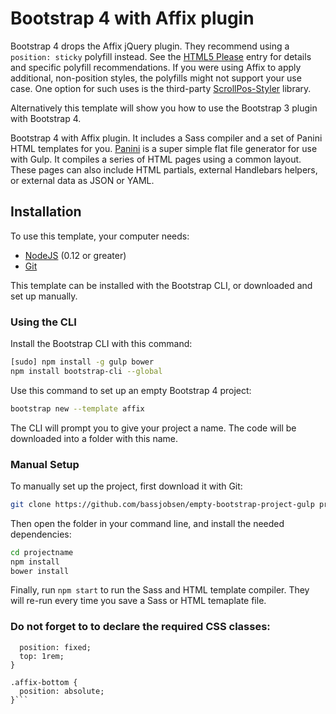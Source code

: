 # Bootstrap 4 with Affix plugin

Bootstrap 4 drops the Affix jQuery plugin. They recommend using a `position: sticky` polyfill instead. See the [HTML5 Please](http://html5please.com/#sticky) entry for details and specific polyfill recommendations. If you were using Affix to apply additional, non-position styles, the polyfills might not support your use case. One option for such uses is the third-party [ScrollPos-Styler](https://github.com/acch/scrollpos-styler) library.

Alternatively this template will show you how to use the Bootstrap 3 plugin with Bootstrap 4.

Bootstrap 4 with Affix plugin. It includes a Sass compiler and a set of Panini HTML templates for you. [Panini](https://github.com/zurb/panini) is a super simple flat file generator for use with Gulp. It compiles a series of HTML pages using a common layout. These pages can also include HTML partials, external Handlebars helpers, or external data as JSON or YAML.

## Installation

To use this template, your computer needs:

- [NodeJS](https://nodejs.org/en/) (0.12 or greater)
- [Git](https://git-scm.com/)

This template can be installed with the Bootstrap CLI, or downloaded and set up manually.

### Using the CLI

Install the Bootstrap CLI with this command:

```bash
[sudo] npm install -g gulp bower
npm install bootstrap-cli --global
```

Use this command to set up an empty Bootstrap 4 project:

```bash
bootstrap new --template affix
```

The CLI will prompt you to give your project a name. The code will be downloaded into a folder with this name.

### Manual Setup

To manually set up the project, first download it with Git:

```bash
git clone https://github.com/bassjobsen/empty-bootstrap-project-gulp projectname
```

Then open the folder in your command line, and install the needed dependencies:

```bash
cd projectname
npm install
bower install
```

Finally, run `npm start` to run the Sass and HTML template compiler. They will re-run every time you save a Sass or HTML temaplate file.

### Do not forget to to declare the required CSS classes:

```.affix {
  position: fixed;
  top: 1rem;
}

.affix-bottom {
  position: absolute;
}```


